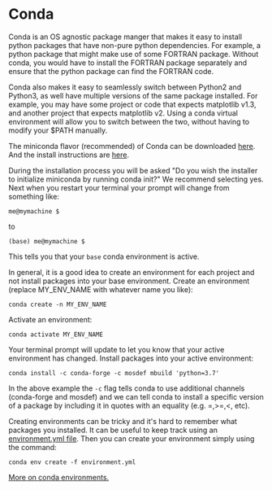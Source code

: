 # Conda

Conda is an OS agnostic package manger that makes it easy to install python packages that have non-pure python dependencies. For example, a python package that might make use of some FORTRAN package. Without conda, you would have to install the FORTRAN package separately and ensure that the python package can find the FORTRAN code.

Conda also makes it easy to seamlessly switch between Python2 and Python3, as well have multiple versions of the same package installed. For example, you may have some project or code that expects matplotlib v1.3, and another project that expects matplotlib v2. Using a conda virtual environment will allow you to switch between the two, without having to modify your $PATH manually.

The miniconda flavor (recommended) of Conda can be downloaded [here](https://docs.conda.io/en/latest/miniconda.html). And the install instructions are [here](https://conda.io/projects/conda/en/latest/user-guide/install/index.html#regular-installation). 

During the installation process you will be asked "Do you wish the installer to initialize miniconda by running conda init?" We recommend selecting yes. Next when you restart your terminal your prompt will change from something like:
```
me@mymachine $
```
to 
```
(base) me@mymachine $
```
This tells you that your `base` conda environment is active.

In general, it is a good idea to create an environment for each project and not install packages into your base environment. 
Create an environment (replace MY_ENV_NAME with whatever name you like):
```
conda create -n MY_ENV_NAME
```
Activate an environment:
```
conda activate MY_ENV_NAME
```
Your terminal prompt will update to let you know that your active environment has changed.
Install packages into your active environment:
```
conda install -c conda-forge -c mosdef mbuild 'python=3.7'
```
In the above example the `-c` flag tells conda to use additional channels (conda-forge and mosdef) and we can tell conda to install a specific version of a package by including it in quotes with an equality (e.g. =,>=,<, etc).

Creating environments can be tricky and it's hard to remember what packages you installed. It can be useful to keep track using an [environment.yml file](https://conda.io/projects/conda/en/latest/user-guide/tasks/manage-environments.html?highlight=yml#creating-an-environment-file-manually). Then you can create your environment simply using the command:
```
conda env create -f environment.yml
``` 
  
[More on conda environments.](https://conda.io/projects/conda/en/latest/user-guide/getting-started.html#managing-envs)